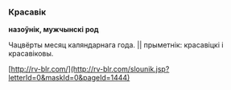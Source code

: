 ### Красавік
**назоўнік, мужчынскі род**

Чацвёрты месяц каляндарнага года. || прыметнік: красавіцкі і красавіковы.

<a rel="author">[http://rv-blr.com/](http://rv-blr.com/slounik.jsp?letterId=0&maskId=0&pageId=1444)</a>
